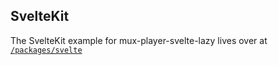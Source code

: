 ## SvelteKit

The SvelteKit example for mux-player-svelte-lazy lives over at [`/packages/svelte`](/packages/svelte)